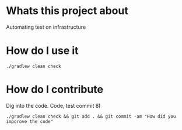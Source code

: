 # Whats this project about

Automating test on infrastructure

# How do I use it

```
./gradlew clean check
```

# How do I contribute
Dig into the code. Code, test commit 8)

```
./gradlew clean check && git add . && git commit -am "How did you imporove the code"
```
